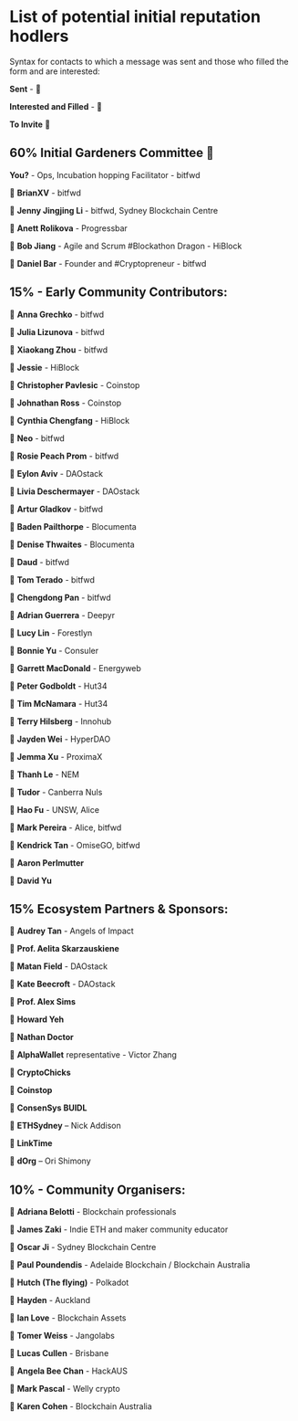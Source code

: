 # List of potential initial reputation hodlers

Syntax for contacts to which a message was sent and those who filled the form and are interested:

**Sent** -  📧

**Interested and Filled** - 🥳

**To Invite** 💜




## 60% Initial Gardeners Committee 🍃

**You?** - Ops, Incubation hopping Facilitator - bitfwd

🥳 **BrianXV** - bitfwd

🥳 **Jenny Jingjing Li** - bitfwd, Sydney Blockchain Centre

🥳 **Anett Rolikova** - Progressbar

📧 **Bob Jiang** - Agile and Scrum #Blockathon Dragon - HiBlock

🥳 **Daniel Bar** - Founder and #Cryptopreneur - bitfwd


## 15% - Early Community Contributors:

📧 **Anna Grechko** - bitfwd

📧 **Julia Lizunova** - bitfwd

🥳 **Xiaokang Zhou** - bitfwd

📧 **Jessie** - HiBlock

💜 **Christopher Pavlesic** - Coinstop

💜 **Johnathan Ross** - Coinstop

📧 **Cynthia Chengfang** - HiBlock

📧 **Neo** - bitfwd

🥳 **Rosie Peach Prom** - bitfwd

📧 **Eylon Aviv** - DAOstack

🥳 **Livia Deschermayer** - DAOstack

🥳 **Artur Gladkov** - bitfwd

📧 **Baden Pailthorpe** - Blocumenta

🥳 **Denise Thwaites** - Blocumenta

🥳 **Daud** - bitfwd

📧 **Tom Terado** - bitfwd

🥳 **Chengdong Pan** - bitfwd

🥳 **Adrian Guerrera**  - Deepyr

📧 **Lucy Lin** - Forestlyn

📧 **Bonnie Yu** - Consuler

🥳 **Garrett MacDonald** - Energyweb

🥳 **Peter Godboldt** - Hut34

🥳 **Tim McNamara** - Hut34

📧 **Terry Hilsberg** - Innohub

📧 **Jayden Wei** - HyperDAO

📧 **Jemma Xu** - ProximaX

📧 **Thanh Le** - NEM

🥳 **Tudor** - Canberra Nuls

🥳 **Hao Fu** - UNSW, Alice

🥳 **Mark Pereira** - Alice, bitfwd

🥳 **Kendrick Tan** - OmiseGO, bitfwd

🥳 **Aaron Perlmutter**

🥳 **David Yu**


## 15% Ecosystem Partners & Sponsors:

🥳 **Audrey Tan** - Angels of Impact

🥳 **Prof. Aelita Skarzauskiene**

🥳 **Matan Field** - DAOstack

📧 **Kate Beecroft** - DAOstack

📧 **Prof. Alex Sims**

📧 **Howard Yeh**

🥳 **Nathan Doctor**

🥳 **AlphaWallet** representative - Victor Zhang

📧 **CryptoChicks**

📧 **Coinstop**

📧 **ConsenSys BUIDL**

🥳 **ETHSydney** – Nick Addison

📧 **LinkTime**

🥳 **dOrg** – Ori Shimony


## 10% - Community Organisers:

🥳 **Adriana Belotti** - Blockchain professionals

📧 **James Zaki** - Indie ETH and maker community educator

🥳 **Oscar Ji** - Sydney Blockchain Centre

📧 **Paul Poundendis** - Adelaide Blockchain / Blockchain Australia

🥳 **Hutch (The flying)** - Polkadot

🥳 **Hayden** - Auckland

📧 **Ian Love** - Blockchain Assets

📧 **Tomer Weiss** - Jangolabs

📧 **Lucas Cullen** - Brisbane

🥳 **Angela Bee Chan**  - HackAUS

🥳 **Mark Pascal** - Welly crypto

📧 **Karen Cohen** - Blockchain Australia
